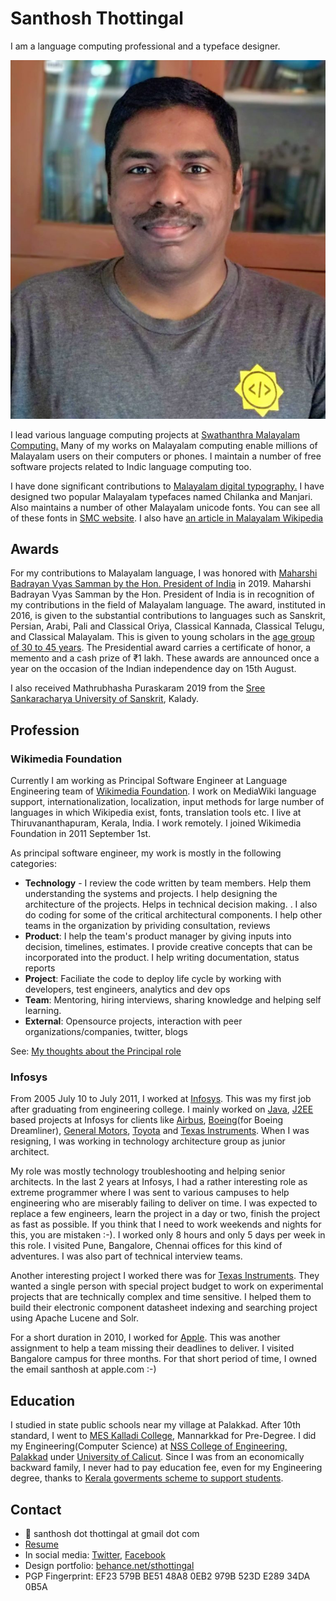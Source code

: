 # Santhosh Thottingal

I am a language computing professional and a typeface designer.

![](<../.gitbook/assets/image (10).png>)

I lead various language computing projects at [Swathanthra Malayalam Computing.](http://smc.org.in) Many of my works on Malayalam computing enable millions of Malayalam users on their computers or phones. I maintain a number of free software projects related to Indic language computing too.

I have done significant contributions to [Malayalam digital typography.](../malayalam-computing/fonts/) I have designed two popular Malayalam typefaces named Chilanka and Manjari. Also maintains a number of other Malayalam unicode fonts. You can see all of these fonts in [SMC website](https://smc.org.in/fonts/). I also have [an article in Malayalam Wikipedia](https://ml.wikipedia.org/wiki/%E0%B4%B8%E0%B4%A8%E0%B5%8D%E0%B4%A4%E0%B5%8B%E0%B4%B7%E0%B5%8D\_%E0%B4%A4%E0%B5%8B%E0%B4%9F%E0%B5%8D%E0%B4%9F%E0%B4%BF%E0%B4%99%E0%B5%8D%E0%B4%99%E0%B5%BD)

## Awards

For my contributions to Malayalam language, I was honored with [Maharshi Badrayan Vyas Samman by the Hon. President of India](http://pib.gov.in/PressReleseDetailm.aspx?PRID=1582056) in 2019. Maharshi Badrayan Vyas Samman by the Hon. President of India is in recognition of my contributions in the field of Malayalam language. The award, instituted in 2016, is given to the substantial contributions to languages such as Sanskrit, Persian, Arabi, Pali and Classical Oriya, Classical Kannada, Classical Telugu, and Classical Malayalam. This is given to young scholars in the [age group of 30 to 45 years](https://mhrd.gov.in/sites/upload\_files/mhrd/files/advertisment/presidential\_awards\_en.pdf). The Presidential award carries a certificate of honor, a memento and a cash prize of ₹1 lakh. These awards are announced once a year on the occasion of the Indian independence day on 15th August.

I also received Mathrubhasha Puraskaram 2019 from the [Sree Sankaracharya University of Sanskrit](https://ssus.ac.in/), Kalady.

## Profession

### Wikimedia Foundation

Currently I am working as Principal Software Engineer at Language Engineering team of [Wikimedia Foundation](https://wikimediafoundation.org). I work on MediaWiki language support, internationalization, localization, input methods for large number of languages in which Wikipedia exist, fonts, translation tools etc. I live at Thiruvananthapuram, Kerala, India. I work remotely. I joined Wikimedia Foundation in 2011 September 1st.

As principal software engineer, my work is mostly in the following categories:

* **Technology** - I review the code written by team members. Help them understanding the systems and projects. I help designing the architecture of the projects. Helps in technical decision making. . I also do coding for some of the critical architectural components. I help other teams in the organization by prividing consultation, reviews
* **Product**: I help the team's product manager by giving inputs into decision, timelines, estimates. I provide creative concepts that can be incorporated into the product. I help writing documentation, status reports
* **Project**: Faciliate the code to deploy life cycle by working with developers, test engineers, analytics and dev ops
* **Team**: Mentoring, hiring interviews, sharing knowledge and helping self learning.
* **External**: Opensource projects, interaction with peer organizations/companies, twitter, blogs

See: [My thoughts about the Principal role](https://www.galiglobal.com/blog/2021/20210313-The-principal-role.html)

### Infosys

From 2005 July 10 to July 2011, I worked at [Infosys](https://en.wikipedia.org/wiki/Infosys). This was my first job after graduating from engineering college. I mainly worked on [Java](https://en.wikipedia.org/wiki/Java\_\(programming\_language\)), [J2EE](https://en.wikipedia.org/wiki/Jakarta\_EE) based projects at Infosys for clients like [Airbus](https://en.wikipedia.org/wiki/Airbus), [Boeing](https://en.wikipedia.org/wiki/Boeing)(for Boeing Dreamliner), [General Motors](https://en.wikipedia.org/wiki/General\_Motors), [Toyota](https://en.wikipedia.org/wiki/Toyota) and [Texas Instruments](https://en.wikipedia.org/wiki/Texas\_Instruments). When I was resigning, I was working in technology architecture group as junior architect.&#x20;

My role was mostly technology troubleshooting and helping senior architects. In the last 2 years at Infosys, I had a rather interesting role as extreme programmer where I was sent to various campuses to help engineering who are miserably failing to deliver on time. I was expected to replace a few engineers, learn the project in a day or two, finish the project as fast as possible. If you think that I need to work weekends and nights for this, you are mistaken :-). I worked only 8 hours and only 5 days per week in this role. I visited Pune, Bangalore, Chennai offices for this kind of adventures.  I was also part of technical interview teams.

Another interesting project I worked there was for [Texas Instruments](https://en.wikipedia.org/wiki/Texas\_Instruments). They wanted a single person with special project budget to work on experimental projects that are technically complex and time sensitive. I helped them to build their electronic component datasheet indexing and searching project using Apache Lucene and Solr.

For a short duration in 2010, I worked for [Apple](https://en.wikipedia.org/wiki/Apple\_Inc.). This was another assignment to help a team missing their deadlines to deliver. I visited Bangalore campus for three months. For that short period of time, I owned the email santhosh at apple.com :-)&#x20;

## Education

I studied in state public schools near my village at Palakkad. After 10th standard, I went to [MES Kalladi College](https://en.wikipedia.org/wiki/MES\_Kalladi\_College), Mannarkkad for Pre-Degree. I did my Engineering(Computer Science) at [NSS College of Engineering, Palakkad](https://en.wikipedia.org/wiki/NSS\_College\_of\_Engineering) under [University of Calicut](https://en.wikipedia.org/wiki/University\_of\_Calicut). Since I was from an economically backward family, I never had to pay education fee, even for my Engineering degree, thanks to [Kerala goverments scheme to support students](http://bcdd.kerala.gov.in/schemes/educational-schemes/educational-assistance-under-kpcr/).

## Contact

* 📧 santhosh dot thottingal at  gmail dot com
* [Resume](http://thottingal.in/documents/SanthoshResume2017.pdf)
* In social media: [Twitter](https://twitter.com/santhoshtr), [Facebook](https://www.facebook.com/santhosh.thottingal)
* Design portfolio: [behance.net/sthottingal](https://behance.net/sthottingal)
* PGP Fingerprint: EF23 579B BE51 48A8 0EB2 979B 523D E289 34DA 0B5A

